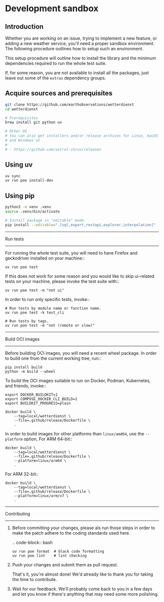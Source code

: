 # Development sandbox

## Introduction

Whether you are working on an issue, trying to implement a new feature, or adding
a new weather service, you'll need a proper sandbox environment. The following
procedure outlines how to setup such an environment.

This setup procedure will outline how to install the library and the minimum
dependencies required to run the whole test suite.

If, for some reason, you are not available to install all the packages, just
leave out some of the ``extras`` dependency groups.

## Acquire sources and prerequisites

```bash
git clone https://github.com/earthobservations/wetterdienst
cd wetterdienst

# Prerequisites
brew install git python uv

# Other OS
# You can also get installers and/or release archives for Linux, macOS
# and Windows at
#
# - https://github.com/astral-sh/uv/releases
```

## Using uv

```bash
uv sync
uv run poe install-dev
```

## Using pip

```bash
python3 -m venv .venv
source .venv/bin/activate

# Install package in "editable" mode.
pip install --editable=".[sql,export,restapi,explorer,interpolation]"
```

*********
Run tests
*********

For running the whole test suite, you will need to have Firefox and
geckodriver installed on your machine::

    uv run poe test

If this does not work for some reason and you would like to skip ui-related
tests on your machine, please invoke the test suite with::

    uv run poe test -m "not ui"

In order to run only specific tests, invoke::

    # Run tests by module name or function name.
    uv run poe test -k test_cli

    # Run tests by tags.
    uv run poe test -m "not (remote or slow)"


****************
Build OCI images
****************

Before building OCI images, you will need a recent wheel package. In order to
build one from the current working tree, run::

    pip install build
    python -m build --wheel

To build the OCI images suitable to run on Docker, Podman, Kubernetes, and friends,
invoke::

    export DOCKER_BUILDKIT=1
    export COMPOSE_DOCKER_CLI_BUILD=1
    export BUILDKIT_PROGRESS=plain

    docker build \
        --tag=local/wetterdienst \
        --file=.github/release/Dockerfile \
        .

In order to build images for other platforms than ``linux/amd64``, use the
``--platform`` option, For ARM 64-bit::

    docker build \
        --tag=local/wetterdienst \
        --file=.github/release/Dockerfile \
        --platform=linux/arm64 \
        .

For ARM 32-bit::

    docker build \
        --tag=local/wetterdienst \
        --file=.github/release/Dockerfile \
        --platform=linux/arm/v7 \
        .


************
Contributing
************

1. Before committing your changes, please als run those steps in order to make
   the patch adhere to the coding standards used here.

   .. code-block:: bash

       uv run poe format  # black code formatting
       uv run poe lint    # lint checking

2. Push your changes and submit them as pull request.

   That's it, you're almost done! We'd already like to thank you for taking the time to contribute.

3. Wait for our feedback. We'll probably come back to you in a few days and let you know
   if there's anything that may need some more polishing.
